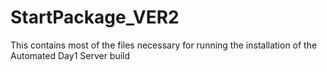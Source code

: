 # StartPackage_VER2
This contains most of the files necessary for running the installation of the Automated Day1 Server build
